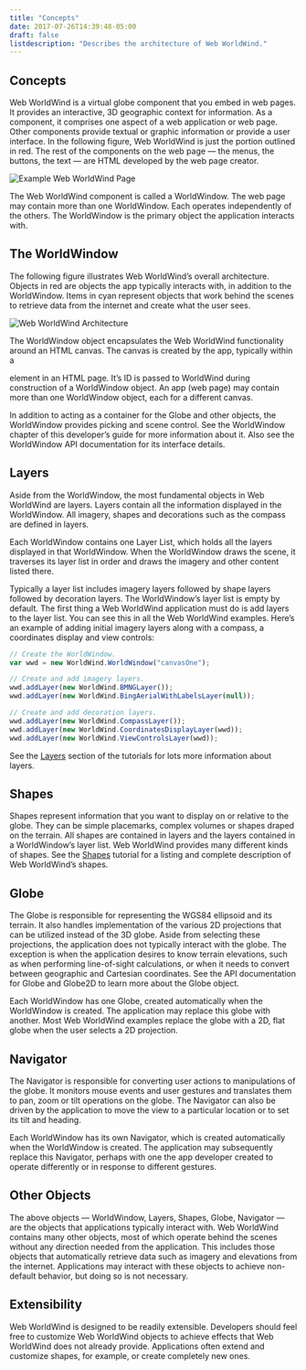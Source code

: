 ```yaml
---
title: "Concepts"
date: 2017-07-26T14:39:48-05:00
draft: false
listdescription: "Describes the architecture of Web WorldWind."
---
```


## Concepts

Web WorldWind is a virtual globe component that you embed in web pages. It provides an interactive, 3D geographic context for information. As a component, it comprises one aspect of a web application or web page. Other components provide textual or graphic information or provide a user interface. In the following  figure, Web WorldWind is just the portion outlined in red. The rest of the components on the web page — the menus, the buttons, the text — are HTML developed by the web page creator.

![Example Web WorldWind Page](/img/web/layout.jpg)

The Web WorldWind component is called a WorldWindow. The web page may contain more than one WorldWindow. Each operates independently of the others. The WorldWindow is the primary object the application interacts with.

## The WorldWindow

The following figure illustrates Web WorldWind’s overall architecture. Objects in red are objects the app typically interacts with, in addition to the WorldWindow. Items in cyan represent objects that work behind the scenes to retrieve data from the internet and create what the user sees.

![Web WorldWind Architecture](/img/web/architecture1.jpg)

The WorldWindow object encapsulates the Web WorldWind functionality around an HTML canvas. The canvas is created by the app, typically within a <div> element in an HTML page. It’s ID is passed to WorldWind during construction of a WorldWindow object. An app (web page) may contain more than one WorldWindow object, each for a different canvas.

In addition to acting as a container for the Globe and other objects, the WorldWindow provides picking and scene control. See the WorldWindow chapter of this developer’s guide for more information about it. Also see the WorldWindow API documentation for its interface details.

## Layers

Aside from the WorldWindow, the most fundamental objects in Web WorldWind are layers. Layers contain all the information displayed in the WorldWindow. All imagery, shapes and decorations such as the compass are defined in layers.

Each WorldWindow contains one Layer List, which holds all the layers displayed in that WorldWindow. When the WorldWindow draws the scene, it traverses its layer list in order and draws the imagery and other content listed there.

Typically a layer list includes imagery layers followed by shape layers followed by decoration layers. The WorldWindow’s layer list is empty by default. The first thing a Web WorldWind application must do is add layers to the layer list. You can see this in all the Web WorldWind examples. Here’s an example of adding initial imagery layers along with a compass, a coordinates display and view controls:

```javascript
// Create the WorldWindow.
var wwd = new WorldWind.WorldWindow("canvasOne");

// Create and add imagery layers.
wwd.addLayer(new WorldWind.BMNGLayer());
wwd.addLayer(new WorldWind.BingAerialWithLabelsLayer(null));

// Create and add decoration layers.
wwd.addLayer(new WorldWind.CompassLayer());
wwd.addLayer(new WorldWind.CoordinatesDisplayLayer(wwd));
wwd.addLayer(new WorldWind.ViewControlsLayer(wwd));
```

See the [Layers](/web/tutorials/layers/) section of the tutorials for lots more information about layers.

## Shapes

Shapes represent information that you want to display on or relative to the globe. They can be simple placemarks, complex volumes or shapes draped on the terrain. All shapes are contained in layers and the layers contained in a WorldWindow’s layer list. Web WorldWind provides many different kinds of shapes. See the [Shapes](/web/tutorials/shapes/) tutorial for a listing and complete description of Web WorldWind’s shapes.

## Globe

The Globe is responsible for representing the WGS84 ellipsoid and its terrain. It also handles implementation of the various 2D projections that can be utilized instead of the 3D globe. Aside from selecting these projections, the application does not typically interact with the globe. The exception is when the application desires to know terrain elevations, such as when performing line-of-sight calculations, or when it needs to convert between geographic and Cartesian coordinates. See the API documentation for Globe and Globe2D to learn more about the Globe object.

Each WorldWindow has one Globe, created automatically when the WorldWindow is created. The application may replace this globe with another. Most Web WorldWind examples replace the globe with a 2D, flat globe when the user selects a 2D projection.

## Navigator

The Navigator is responsible for converting user actions to manipulations of the globe. It monitors mouse events and user gestures and translates them to pan, zoom or tilt operations on the globe. The Navigator can also be driven by the application to move the view to a particular location or to set its tilt and heading.

Each WorldWindow has its own Navigator, which is created automatically when the WorldWindow is created. The application may subsequently replace this Navigator, perhaps with one the app developer created to operate differently or in response to different gestures.

## Other Objects

The above objects — WorldWindow, Layers, Shapes, Globe, Navigator — are the objects that applications typically interact with. Web WorldWind contains many other objects, most of which operate behind the scenes without any direction needed from the application. This includes those objects that automatically retrieve data such as imagery and elevations from the internet. Applications may interact with these objects to achieve non-default behavior, but doing so is not necessary.

## Extensibility

Web WorldWind is designed to be readily extensible. Developers should feel free to customize Web WorldWind objects to achieve effects that Web WorldWind does not already provide. Applications often extend and customize shapes, for example, or create completely new ones.